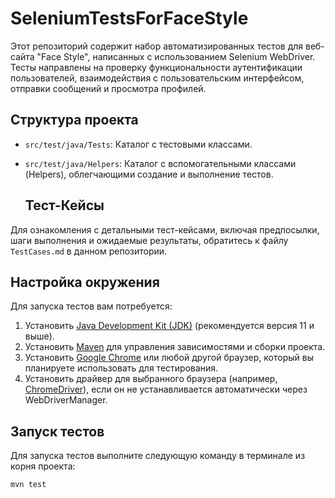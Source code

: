 # SeleniumTestsForFaceStyle

Этот репозиторий содержит набор автоматизированных тестов для веб-сайта "Face Style", написанных с использованием Selenium WebDriver. Тесты направлены на проверку функциональности аутентификации пользователей, взаимодействия с пользовательским интерфейсом, отправки сообщений и просмотра профилей.

## Структура проекта

- `src/test/java/Tests`: Каталог с тестовыми классами.
- `src/test/java/Helpers`: Каталог с вспомогательными классами (Helpers), облегчающими создание и выполнение тестов.
  
  ## Тест-Кейсы

Для ознакомления с детальными тест-кейсами, включая предпосылки, шаги выполнения и ожидаемые результаты, обратитесь к файлу `TestCases.md` в данном репозитории.

## Настройка окружения

Для запуска тестов вам потребуется:

1. Установить [Java Development Kit (JDK)](https://www.oracle.com/java/technologies/javase-jdk11-downloads.html) (рекомендуется версия 11 и выше).
2. Установить [Maven](https://maven.apache.org/download.cgi) для управления зависимостями и сборки проекта.
3. Установить [Google Chrome](https://www.google.com/chrome/) или любой другой браузер, который вы планируете использовать для тестирования.
4. Установить драйвер для выбранного браузера (например, [ChromeDriver](https://sites.google.com/a/chromium.org/chromedriver/)), если он не устанавливается автоматически через WebDriverManager.

## Запуск тестов

Для запуска тестов выполните следующую команду в терминале из корня проекта:

```bash
mvn test
